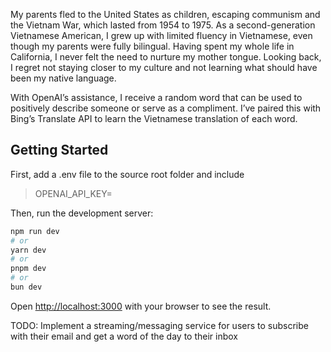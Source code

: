 My parents fled to the United States as children, escaping communism and the Vietnam War, which lasted from 1954 to 1975. As a second-generation Vietnamese American, I grew up with limited fluency in Vietnamese, even though my parents were fully bilingual. Having spent my whole life in California, I never felt the need to nurture my mother tongue. Looking back, I regret not staying closer to my culture and not learning what should have been my native language.

With OpenAI’s assistance, I receive a random word that can be used to positively describe someone or serve as a compliment. I’ve paired this with Bing’s Translate API to learn the Vietnamese translation of each word.

## Getting Started

First, add a .env file to the source root folder and include 
> OPENAI_API_KEY=

Then, run the development server:

```bash
npm run dev
# or
yarn dev
# or
pnpm dev
# or
bun dev
```

Open [http://localhost:3000](http://localhost:3000) with your browser to see the result.

TODO: Implement a streaming/messaging service for users to subscribe with their email and get a word of the day to their inbox


